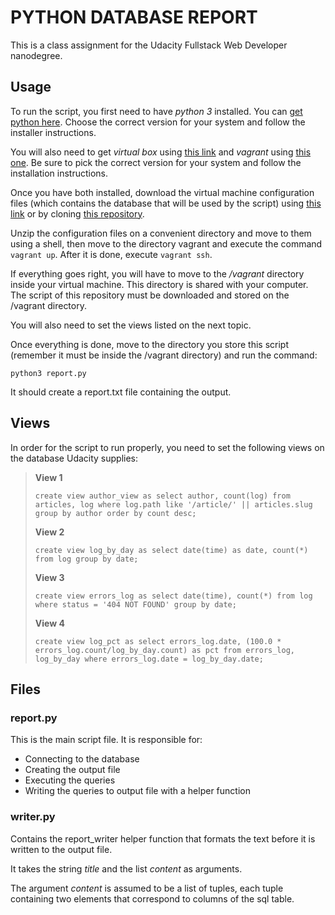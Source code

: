 # PYTHON DATABASE REPORT # 

This is a class assignment for the Udacity Fullstack Web Developer nanodegree.

## Usage ##

To run the script, you first need to have _python 3_ installed. You can [get python here](https://www.python.org/downloads/). Choose the correct version for your system and follow the installer instructions.

You will also need to get _virtual box_ using [this link](https://www.virtualbox.org/wiki/Downloads) and _vagrant_ using [this one](https://www.vagrantup.com/downloads.html). Be sure to pick the correct version for your system and follow the installation instructions.

Once you have both installed, download the virtual machine configuration files (which contains the database that will be used by the script) using [this link](https://d17h27t6h515a5.cloudfront.net/topher/2017/June/5948287e_fsnd-virtual-machine/fsnd-virtual-machine.zip) or by cloning [this repository](https://github.com/udacity/fullstack-nanodegree-vm).

Unzip the configuration files on a convenient directory and move to them using a shell, then move to the directory vagrant and execute the command `vagrant up`. After it is done, execute `vagrant ssh`.

If everything goes right, you will have to move to the _/vagrant_ directory inside your virtual machine. This directory is shared with your computer. The script of this repository must be downloaded and stored on the /vagrant directory.

You will also need to set the views listed on the next topic.

Once everything is done, move to the directory you store this script (remember it must be inside the /vagrant directory) and run the command:

`python3 report.py`

It should create a report.txt file containing the output.


## Views ##

In order for the script to run properly, you need to set the following views on the database Udacity supplies:

> **View 1**
> 
> `create view author_view as select author, count(log) from articles, log where log.path like '/article/' || articles.slug group by author order by count desc;`
> 
> **View 2**
> 
>  `create view log_by_day as select date(time) as date, count(*) from log group by date;`
> 
> **View 3**
> 
> `create view errors_log as select date(time), count(*) from log where status = '404 NOT FOUND' group by date;`
> 
> **View 4**
> 
> `create view log_pct as select errors_log.date, (100.0 * errors_log.count/log_by_day.count) as pct from errors_log, log_by_day where errors_log.date = log_by_day.date;`

## Files ##

### report.py ###

This is the main script file. It is responsible for:

- Connecting to the database
- Creating the output file
- Executing the queries
- Writing the queries to output file with a helper function

### writer.py ###

Contains the report_writer helper function that formats the text before it is written to the output file.

It takes the string _title_ and the list _content_ as arguments. 

The argument _content_ is assumed to be a list of tuples,  each tuple containing two elements that correspond to columns of the sql table.
